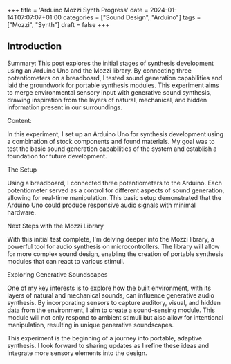 +++
title = 'Arduino Mozzi Synth Progress'
date = 2024-01-14T07:07:07+01:00
categories = ["Sound Design", "Arduino"]
tags = ["Mozzi", "Synth"]
draft = false
+++
## Introduction

Summary:
This post explores the initial stages of synthesis development using an Arduino Uno and the Mozzi library. By connecting three potentiometers on a breadboard, I tested sound generation capabilities and laid the groundwork for portable synthesis modules. This experiment aims to merge environmental sensory input with generative sound synthesis, drawing inspiration from the layers of natural, mechanical, and hidden information present in our surroundings.

Content:

In this experiment, I set up an Arduino Uno for synthesis development using a combination of stock components and found materials. My goal was to test the basic sound generation capabilities of the system and establish a foundation for future development.

The Setup

Using a breadboard, I connected three potentiometers to the Arduino. Each potentiometer served as a control for different aspects of sound generation, allowing for real-time manipulation. This basic setup demonstrated that the Arduino Uno could produce responsive audio signals with minimal hardware.

Next Steps with the Mozzi Library

With this initial test complete, I'm delving deeper into the Mozzi library, a powerful tool for audio synthesis on microcontrollers. The library will allow for more complex sound design, enabling the creation of portable synthesis modules that can react to various stimuli.

Exploring Generative Soundscapes

One of my key interests is to explore how the built environment, with its layers of natural and mechanical sounds, can influence generative audio synthesis. By incorporating sensors to capture auditory, visual, and hidden data from the environment, I aim to create a sound-sensing module. This module will not only respond to ambient stimuli but also allow for intentional manipulation, resulting in unique generative soundscapes.

This experiment is the beginning of a journey into portable, adaptive synthesis. I look forward to sharing updates as I refine these ideas and integrate more sensory elements into the design.